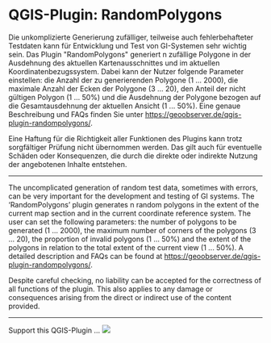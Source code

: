 # QGIS-Plugin: RandomPolygons

Die unkomplizierte Generierung zufälliger, teilweise auch fehlerbehafteter Testdaten kann für Entwicklung und Test von GI-Systemen sehr wichtig sein. Das Plugin "RandomPolygons" generiert n zufällige Polygone in der Ausdehnung des aktuellen Kartenausschnittes und im aktuellen Koordinatenbezugssystem. Dabei kann der Nutzer folgende Parameter einstellen: die Anzahl der zu generierenden Polygone (1 ... 2000), die maximale Anzahl der Ecken der Polygone (3 ... 20), den Anteil der nicht gültigen Polygon (1 ... 50%)  und die Ausdehnung der Polygone bezogen auf die  Gesamtausdehnung der aktuellen Ansicht (1 ... 50%). 
Eine genaue Beschreibung und FAQs  finden Sie unter https://geoobserver.de/qgis-plugin-randompolygons/.

Eine Haftung für die Richtigkeit aller Funktionen des Plugins kann trotz sorgfältiger Prüfung nicht übernommen werden. Das gilt auch für eventuelle Schäden oder Konsequenzen, die durch die direkte oder indirekte Nutzung der angebotenen Inhalte entstehen.

------------------------

The uncomplicated generation of random test data, sometimes with errors, can be very important for the development and testing of GI systems. The ‘RandomPolygons’ plugin generates n random polygons in the extent of the current map section and in the current coordinate reference system. The user can set the following parameters: the number of polygons to be generated (1 ... 2000), the maximum number of corners of the polygons (3 ... 20), the proportion of invalid polygons (1 ... 50%) and the extent of the polygons in relation to the total extent of the current view (1 ... 50%).
A detailed description and FAQs can be found at https://geoobserver.de/qgis-plugin-randompolygons/.

Despite careful checking, no liability can be accepted for the correctness of all functions of the plugin. This also applies to any damage or consequences arising from the direct or indirect use of the content provided.

------------------------

Support this QGIS-Plugin &#8230; <a href="https://download.geoobserver.de/donate.html" target="_blank"></a><a href="https://download.geoobserver.de/donate.html" target="_blank"><img decoding="async" src="https://geoobserver.de/wp-content/uploads/2022/02/btn_donate_pp_142x27.png"></a>

